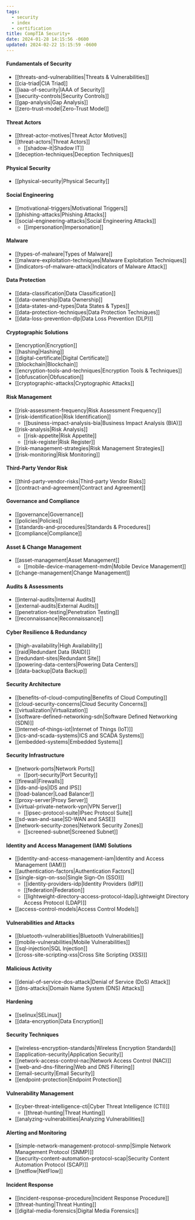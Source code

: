 ```yaml
---
tags:
  - security
  - index
  - certification
title: CompTIA Security+
date: 2024-01-28 14:15:56 -0600
updated: 2024-02-22 15:15:59 -0600
---
```


#### Fundamentals of Security

* [[threats-and-vulnerabilities|Threats & Vulnerabilities]]
* [[cia-triad|CIA Triad]]
* [[iaaa-of-security|IAAA of Security]]
* [[security-controls|Security Controls]]
* [[gap-analysis|Gap Analysis]]
* [[zero-trust-model|Zero-Trust Model]]

#### Threat Actors

* [[threat-actor-motives|Threat Actor Motives]]
* [[threat-actors|Threat Actors]]
	* [[shadow-it|Shadow IT]]
* [[deception-techniques|Deception Techniques]]

#### Physical Security

* [[physical-security|Physical Security]]

#### Social Engineering

* [[motivational-triggers|Motivational Triggers]]
* [[phishing-attacks|Phishing Attacks]]
* [[social-engineering-attacks|Social Engineering Attacks]]
	* [[impersonation|Impersonation]]

#### Malware

* [[types-of-malware|Types of Malware]]
* [[malware-exploitation-techniques|Malware Exploitation Techniques]]
* [[indicators-of-malware-attack|Indicators of Malware Attack]]

#### Data Protection

* [[data-classification|Data Classification]]
* [[data-ownership|Data Ownership]]
* [[data-states-and-types|Data States & Types]]
* [[data-protection-techniques|Data Protection Techniques]]
* [[data-loss-prevention-dlp|Data Loss Prevention (DLP)]]

#### Cryptographic Solutions

* [[encryption|Encryption]]
* [[hashing|Hashing]]
* [[digital-certificate|Digital Certificate]]
* [[blockchain|Blockchain]]
* [[encryption-tools-and-techniques|Encryption Tools & Techniques]]
* [[obfuscation|Obfuscation]]
* [[cryptographic-attacks|Cryptographic Attacks]]

#### Risk Management

* [[risk-assessment-frequency|Risk Assessment Frequency]]
* [[risk-identification|Risk Identification]]
	* [[business-impact-analysis-bia|Business Impact Analysis (BIA)]]
* [[risk-analysis|Risk Analysis]]
	* [[risk-appetite|Risk Appetite]]
	* [[risk-register|Risk Register]]
* [[risk-management-strategies|Risk Management Strategies]]
* [[risk-monitoring|Risk Monitoring]]

#### Third-Party Vendor Risk

* [[third-party-vendor-risks|Third-party Vendor Risks]]
* [[contract-and-agreement|Contract and Agreement]]

#### Governance and Compliance

* [[governance|Governance]]
* [[policies|Policies]]
* [[standards-and-procedures|Standards & Procedures]]
* [[compliance|Compliance]]

#### Asset & Change Management

* [[asset-management|Asset Management]]
	* [[mobile-device-management-mdm|Mobile Device Management]]
* [[change-management|Change Management]]

#### Audits & Assessments

* [[internal-audits|Internal Audits]]
* [[external-audits|External Audits]]
* [[penetration-testing|Penetration Testing]]
* [[reconnaissance|Reconnaissance]]

#### Cyber Resilience & Redundancy

* [[high-availability|High Availability]]
* [[raid|Redundant Data (RAID)]]
* [[redundant-sites|Redundant Site]]
* [[powering-data-centers|Powering Data Centers]]
* [[data-backup|Data Backup]]

#### Security Architecture

* [[benefits-of-cloud-computing|Benefits of Cloud Computing]]
* [[cloud-security-concerns|Cloud Security Concerns]]
* [[virtualization|Virtualization]]
* [[software-defined-networking-sdn|Software Defined Networking (SDN)]]
* [[internet-of-things-iot|Internet of Things (IoT)]]
* [[ics-and-scada-systems|ICS and SCADA Systems]]
* [[embedded-systems|Embedded Systems]]

#### Security Infrastructure

* [[network-ports|Network Ports]]
	* [[port-security|Port Security]]
* [[firewall|Firewalls]]
* [[ids-and-ips|IDS and IPS]]
* [[load-balancer|Load Balancer]]
* [[proxy-server|Proxy Server]]
* [[virtual-private-network-vpn|VPN Server]]
	* [[ipsec-protocol-suite|IPsec Protocol Suite]]
* [[sd-wan-and-sase|SD-WAN and SASE]]
* [[network-security-zones|Network Security Zones]]
	* [[screened-subnet|Screened Subnet]]

#### Identity and Access Management (IAM) Solutions

* [[identity-and-access-management-iam|Identity and Access Management (IAM)]]
* [[authentication-factors|Authentication Factors]]
* [[single-sign-on-sso|Single Sign-On (SSO)]]
	* [[identity-providers-idp|Identity Providers (IdP)]]
	* [[federation|Federation]]
	* [[lightweight-directory-access-protocol-ldap|Lightweight Directory Access Protocol (LDAP)]]
* [[access-control-models|Access Control Models]]

#### Vulnerabilities and Attacks

* [[bluetooth-vulnerabilities|Bluetooth Vulnerabilities]]
* [[mobile-vulnerabilities|Mobile Vulnerabilities]]
* [[sql-injection|SQL Injection]]
* [[cross-site-scripting-xss|Cross Site Scripting (XSS)]]

#### Malicious Activity

* [[denial-of-service-dos-attack|Denial of Service (DoS) Attack]]
* [[dns-attacks|Domain Name System (DNS) Attacks]]

#### Hardening

* [[selinux|SELinux]]
* [[data-encryption|Data Encryption]]

#### Security Techniques

* [[wireless-encryption-standards|Wireless Encryption Standards]]
* [[application-security|Application Security]]
* [[network-access-control-nac|Network Access Control (NAC)]]
* [[web-and-dns-filtering|Web and DNS Filtering]]
* [[email-security|Email Security]]
* [[endpoint-protection|Endpoint Protection]]

#### Vulnerability Management

* [[cyber-threat-intelligence-cti|Cyber Threat Intelligence (CTI)]]
	* [[threat-hunting|Threat Hunting]]
* [[analyzing-vulnerabilities|Analyzing Vulnerabilities]]

#### Alerting and Monitoring

* [[simple-network-management-protocol-snmp|Simple Network Management Protocol (SNMP)]]
* [[security-content-automation-protocol-scap|Security Content Automation Protocol (SCAP)]]
* [[netflow|NetFlow]]

#### Incident Response

* [[incident-response-procedure|Incident Response Procedure]]
* [[threat-hunting|Threat Hunting]]
* [[digital-media-forensics|Digital Media Forensics]]
